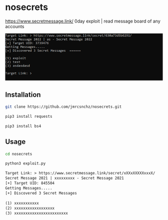 # nosecrets
https://www.secretmessage.link/ 0day exploit | read message board of any accounts

![secretm](https://raw.githubusercontent.com/jmrcsnchz/nosecrets/main/secretm.png)

## Installation
```bash
git clone https://github.com/jmrcsnchz/nosecrets.git
```
```bash
pip3 install requests
```
```bash
pip3 install bs4
```

## Usage
```bash
cd nosecrets
```
```bash
python3 exploit.py
```

```
Target Link: > https://www.secretmessage.link/secret/xXXxXXXXXxxxX/
Secret Message 2021 | xxxxxxxxx - Secret Message 2021
[+] Target UID: 845504
Getting Messages.....
[+] Discovered 3 Secret Messages

(1) xxxxxxxxxxx
(2) xxxxxxxxxxxxxxxxxx
(3) xxxxxxxxxxxxxxxxxxxxxxxx
```
